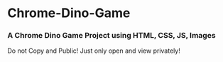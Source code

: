 # Chrome-Dino-Game
### A Chrome Dino Game Project using HTML, CSS, JS, Images

Do not Copy and Public! Just only open and view privately!
